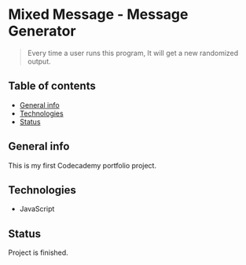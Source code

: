 # Mixed Message - Message Generator
> Every time a user runs this program, It will get a new randomized output.

## Table of contents
* [General info](general-info)
* [Technologies](technologies)
* [Status](status)

## General info
This is my first Codecademy portfolio project.

## Technologies
* JavaScript

## Status
Project is finished.